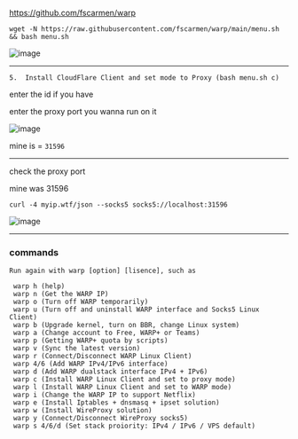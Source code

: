 
https://github.com/fscarmen/warp

```
wget -N https://raw.githubusercontent.com/fscarmen/warp/main/menu.sh && bash menu.sh
```


![image](https://user-images.githubusercontent.com/120102306/230666365-0c73e725-8ceb-4317-aafa-c51e2ea9006d.png)

***

```
5.  Install CloudFlare Client and set mode to Proxy (bash menu.sh c) 
```

enter the id if you have 

enter the proxy port you wanna run on it

![image](https://user-images.githubusercontent.com/120102306/230666650-eb7033cc-e07b-42b1-8427-ae81ea80b946.png)

mine is = `31596`

***

check the proxy port

mine was 31596

```
curl -4 myip.wtf/json --socks5 socks5://localhost:31596
```

![image](https://user-images.githubusercontent.com/120102306/230667098-b2951e38-4700-43a6-b58c-3a010bcfbb42.png)


***
### commands

```
Run again with warp [option] [lisence], such as
 
 warp h (help)
 warp n (Get the WARP IP)
 warp o (Turn off WARP temporarily)
 warp u (Turn off and uninstall WARP interface and Socks5 Linux Client)
 warp b (Upgrade kernel, turn on BBR, change Linux system)
 warp a (Change account to Free, WARP+ or Teams)
 warp p (Getting WARP+ quota by scripts)
 warp v (Sync the latest version)
 warp r (Connect/Disconnect WARP Linux Client)
 warp 4/6 (Add WARP IPv4/IPv6 interface)
 warp d (Add WARP dualstack interface IPv4 + IPv6)
 warp c (Install WARP Linux Client and set to proxy mode)
 warp l (Install WARP Linux Client and set to WARP mode)
 warp i (Change the WARP IP to support Netflix)
 warp e (Install Iptables + dnsmasq + ipset solution)
 warp w (Install WireProxy solution)
 warp y (Connect/Disconnect WireProxy socks5)
 warp s 4/6/d (Set stack proiority: IPv4 / IPv6 / VPS default)
 ```
 
